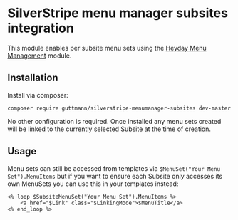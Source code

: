 # SilverStripe menu manager subsites integration

This module enables per subsite menu sets using the [Heyday Menu Management](https://github.com/heyday/silverstripe-menumanager) module.

## Installation

Install via composer:

    composer require guttmann/silverstripe-menumanager-subsites dev-master

No other configuration is required. Once installed any menu sets created will be
linked to the currently selected Subsite at the time of creation.

## Usage

Menu sets can still be accessed from templates via ```$MenuSet("Your Menu Set").MenuItems``` but if you want
to ensure each Subsite only accesses its own MenuSets you can use this in your templates instead:

    <% loop $SubsiteMenuSet("Your Menu Set").MenuItems %>
        <a href="$Link" class="$LinkingMode">$MenuTitle</a>
    <% end_loop %>
